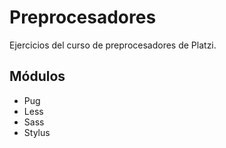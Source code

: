 # Preprocesadores
Ejercicios del curso de preprocesadores de Platzi.
## Módulos
- Pug
- Less
- Sass
- Stylus
